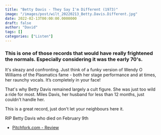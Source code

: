 ```yaml
---
title: "Betty Davis - They Say I'm Different (1973)"
image: "/images/post/wilt_20220213_Betty.Davis.Different.jpg"
date: 2022-02-13T00:00:00.0000000
draft: false
author: "David"
tags: []
categories: ["Listen"]
---
```

### This is one of those records that would have really frightened the normals. Especially considering it was the early 70's.

 It's sleazy and confronting. Just think of a funky version of Wendy O Williams of the Plasmatics fame - both her stage performance and at times, her raunchy vocals. It’s completely in your face!

 That's why Betty Davis remained largely a cult figure.  She was just too wild a ride for most. Miles Davis, her husband for less than 12 months, just couldn't handle her.

 This is a great record, just don't let your neighbours here it.

 RIP Betty Davis who died on February 9th 

-  [Pitchfork.com - Review](https://pitchfork.com/reviews/albums/11903-betty-davis-they-say-im-different/)